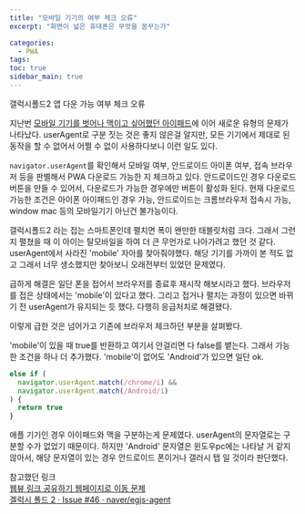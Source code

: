 ```yaml
---
title: "모바일 기기의 여부 체크 오류"
excerpt: "화면이 넓은 휴대폰은 무엇을 꿈꾸는가"

categories:
  - PWA
tags:
toc: true
sidebar_main: true
---
```


갤럭시폴드2 앱 다운 가능 여부 체크 오류

지난번 [모바일 기기를 벗어나 맥이고 싶어했던 아이패드](/etc/detect-mac-like-ipad/)에 이어 새로운 유형의 문제가 나타났다.
userAgent로 구분 짓는 것은 좋지 않은걸 알지만, 모든 기기에서 제대로 된 동작을 할 수 없어서 어쩔 수 없이 사용하다보니 이런 일도 있다.

`navigator.userAgent`를 확인해서 모바일 여부, 안드로이드 아이폰 여부, 접속 브라우저 등을 판별해서 PWA 다운로드 가능한 지 체크하고 있다. 안드로이드인 경우 다운로드 버튼을 만들 수 있어서, 다운로드가 가능한 경우에만 버튼이 활성화 된다.
현재 다운로드 가능한 조건은 아이폰 아이패드인 경우 가능, 안드로이드는 크롬브라우저 접속시 가능, window mac 등의 모바일기기 아닌건 불가능이다.

갤럭시폴드2 라는 접는 스마트폰인데 펼치면 폭이 왠만한 태블릿처럼 크다. 그래서 그런지 펼쳤을 때 이 아이는 탈모바일을 하여 더 큰 무언가로 나아가려고 했던 것 같다. userAgent에서 사라진 'mobile' 자아를 찾아줘야했다.
해당 기기를 가까이 본 적도 없고 그래서 너무 생소했지만 찾아보니 오래전부터 있었던 문제였다.

급하게 해결은 일단 폰을 접어서 브라우저를 종료후 재시작 해보시라고 했다. 브라우저를 접은 상태에서는 'mobile'이 있다고 했다. 그리고 접거나 펼치는 과정이 있으면 바뀌기 전 userAgent가 유지되는 듯 했다. 다행히 응급처치로 해결됐다.

이렇게 급한 것은 넘어가고 기존에 브라우저 체크하던 부분을 살펴봤다.

'mobile'이 있을 때 true를 반환하고 여기서 안걸리면 다 false를 뱉는다. 그래서 가능한 조건을 하나 더 추가했다. 'mobile'이 없어도 'Android'가 있으면 일단 ok.

```js
else if (
  navigator.userAgent.match(/chrome/i) &&
  navigator.userAgent.match(/Android/i)
) {
  return true
}
```

애플 기기인 경우 아이패드와 맥을 구분하는게 문제였다. userAgent의 문자열로는 구분할 수가 없었기 때문이다. 하지만 'Android' 문자열은 윈도우pc에는 나타날 거 같지 않아서, 해당 문자열이 있는 경우 안드로이드 폰이거나 갤러시 탭 일 것이라 판단했다.

참고했던 링크  
[웹뷰 링크 공유하기 웹페이지로 이동 문제](https://devtalk.kakao.com/t/topic/112638/4)  
[겔럭시 폴드 2 · Issue #46 · naver/egjs-agent](https://github.com/naver/egjs-agent/issues/46)
